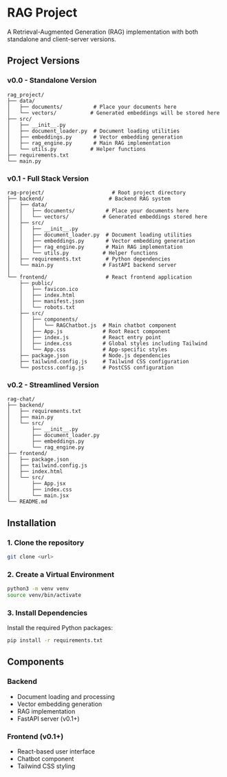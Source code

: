 # RAG Project

A Retrieval-Augmented Generation (RAG) implementation with both standalone and client-server versions.

## Project Versions

### v0.0 - Standalone Version

```
rag_project/
├── data/
│   ├── documents/          # Place your documents here
│   └── vectors/           # Generated embeddings will be stored here
├── src/
│   ├── __init__.py
│   ├── document_loader.py  # Document loading utilities
│   ├── embeddings.py       # Vector embedding generation
│   ├── rag_engine.py       # Main RAG implementation
│   └── utils.py           # Helper functions
├── requirements.txt
└── main.py
```

### v0.1 - Full Stack Version

```
rag-project/                      # Root project directory
├── backend/                     # Backend RAG system
│   ├── data/
│   │   ├── documents/          # Place your documents here
│   │   └── vectors/           # Generated embeddings stored here
│   ├── src/
│   │   ├── __init__.py
│   │   ├── document_loader.py  # Document loading utilities
│   │   ├── embeddings.py       # Vector embedding generation
│   │   ├── rag_engine.py       # Main RAG implementation
│   │   └── utils.py           # Helper functions
│   ├── requirements.txt        # Python dependencies
│   └── main.py                # FastAPI backend server
│
└── frontend/                   # React frontend application
    ├── public/
    │   ├── favicon.ico
    │   ├── index.html
    │   ├── manifest.json
    │   └── robots.txt
    ├── src/
    │   ├── components/
    │   │   └── RAGChatbot.js  # Main chatbot component
    │   ├── App.js             # Root React component
    │   ├── index.js           # React entry point
    │   ├── index.css          # Global styles including Tailwind
    │   └── App.css            # App-specific styles
    ├── package.json           # Node.js dependencies
    ├── tailwind.config.js     # Tailwind CSS configuration
    └── postcss.config.js      # PostCSS configuration
```

### v0.2 - Streamlined Version

```
rag-chat/
├── backend/
│   ├── requirements.txt
│   ├── main.py
│   └── src/
│       ├── __init__.py
│       ├── document_loader.py
│       ├── embeddings.py
│       └── rag_engine.py
├── frontend/
│   ├── package.json
│   ├── tailwind.config.js
│   ├── index.html
│   └── src/
│       ├── App.jsx
│       ├── index.css
│       └── main.jsx
└── README.md
```

## Installation

### 1. Clone the repository
```bash
git clone <url>
```

### 2. Create a Virtual Environment

```bash
python3 -m venv venv
source venv/bin/activate
```

### 3. Install Dependencies

Install the required Python packages:

```bash
pip install -r requirements.txt
```
## Components

### Backend
- Document loading and processing
- Vector embedding generation
- RAG implementation
- FastAPI server (v0.1+)

### Frontend (v0.1+)
- React-based user interface
- Chatbot component
- Tailwind CSS styling